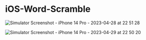 # iOS-Word-Scramble

![Simulator Screenshot - iPhone 14 Pro - 2023-04-28 at 22 51 28](https://user-images.githubusercontent.com/30828060/235315549-f153e505-c121-4cd4-8fdb-d0964032b800.png)

![Simulator Screenshot - iPhone 14 Pro - 2023-04-29 at 22 50 20](https://user-images.githubusercontent.com/30828060/235315570-6cd62964-f152-47ed-9fc4-b7c8f9973a21.png)
